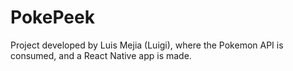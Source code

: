 # PokePeek
Project developed by Luis Mejia (Luigi), where the Pokemon API is consumed, and a React Native app is made.
